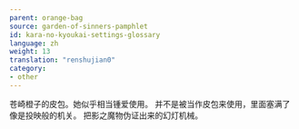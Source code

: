 ```yaml
---
parent: orange-bag
source: garden-of-sinners-pamphlet
id: kara-no-kyoukai-settings-glossary
language: zh
weight: 13
translation: "renshujian0"
category:
- other
---
```


苍崎橙子的皮包。她似乎相当锺爱使用。
并不是被当作皮包来使用，里面塞满了像是投映般的机关。
把影之魔物伪证出来的幻灯机械。
